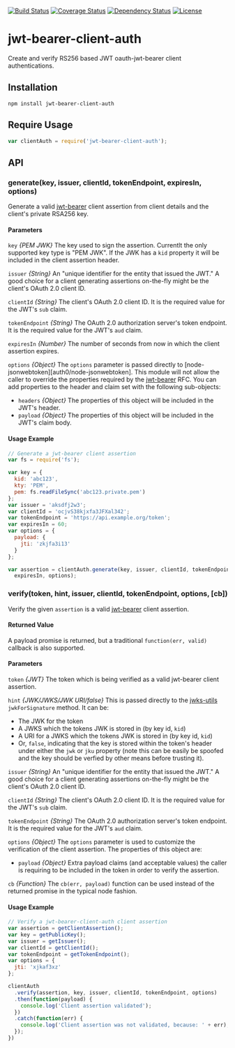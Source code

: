 [![Build Status](https://travis-ci.org/OADA/jwt-bearer-client-auth.svg?branch=master)](https://travis-ci.org/OADA/jwt-bearer-client-auth)
[![Coverage Status](https://coveralls.io/repos/OADA/jwt-bearer-client-auth/badge.svg?branch=master)](https://coveralls.io/r/OADA/jwt-bearer-client-auth?branch=master)
[![Dependency Status](https://david-dm.org/oada/jwt-bearer-client-auth.svg)](https://david-dm.org/oada/jwt-bearer-client-auth)
[![License](http://img.shields.io/:license-Apache%202.0-green.svg)](http://www.apache.org/licenses/LICENSE-2.0.html)

# jwt-bearer-client-auth #

Create and verify RS256 based JWT oauth-jwt-bearer client authentications.

## Installation ##
```shell
npm install jwt-bearer-client-auth
```

## Require Usage ##
```javascript
var clientAuth = require('jwt-bearer-client-auth');
```

## API ##

### generate(key, issuer, clientId, tokenEndpoint, expiresIn, options) ###
Generate a valid [jwt-bearer][jwt-bearer] client assertion from client details and the
client's private RSA256 key.

#### Parameters ####
`key` *{PEM JWK}* The key used to sign the assertion. Currentlt the only
supported key type is "PEM JWK". If the JWK has a `kid` property it will be
included in the client assertion header.

`issuer` *{String}* An "unique identifier for the entity that issued the JWT." A
good choice for a client generating assertions on-the-fly might be the client's
OAuth 2.0 client ID.

`clientId` *{String}* The client's OAuth 2.0 client ID. It is the required value
for the JWT's `sub` claim.

`tokenEndpoint` *{String}* The OAuth 2.0 authorization server's token endpoint.
It is the required value for the JWT's `aud` claim.

`expiresIn` *{Number}* The number of seconds from now in which the client
assertion expires.

`options` *{Object}* The `options` parameter is passed directly to
[node-jsonwebtoken][auth0/node-jsonwebtoken]. This module will not allow the
caller  to override the properties required by the [jwt-bearer][jwt-bearer] RFC.
You can add properties to the header and claim set with the following
sub-objects:

  * `headers` *{Object}* The properties of this object will be included in the
    JWT's header.
  * `payload` *{Object}* The properties of this object will be included in the
    JWT's claim body.

#### Usage Example ####
```javascript
// Generate a jwt-bearer client assertion
var fs = require('fs');

var key = {
  kid: 'abc123',
  kty: 'PEM',
  pem: fs.readFileSync('abc123.private.pem')
};
var issuer = 'aksdfj2w3';
var clientId = 'ocjvS38kjxfa3JFXal342';
var tokenEndpoint = 'https://api.example.org/token';
var expiresIn = 60;
var options = {
  payload: {
    jti: 'zkjfa3i13'
  }
};

var assertion = clientAuth.generate(key, issuer, clientId, tokenEndpoint,
  expiresIn, options);
```

### verify(token, hint, issuer, clientId, tokenEndpoint, options, [cb]) ###
Verify the given `assertion` is a valid [jwt-bearer][jwt-bearer] client
assertion.

#### Returned Value ####
A payload promise is returned, but a traditional `function(err, valid)` callback
is also supported.

#### Parameters ####
`token` *{JWT}* The token which is being verified as a valid jwt-bearer client
assertion.

`hint` *{JWK/JWKS/JWK URI/false}* This is passed directly to the
[jwks-utils][jwks-utils] `jwkForSignature` method. It can be:
  - The JWK for the token
  - A JWKS which the tokens JWK is stored in (by key id, `kid`)
  - A URI for a JWKS which the tokens JWK is stored in (by key id, `kid`)
  - Or, `false`, indicating that the key is stored within the token's header
    under either the `jwk` or `jku` property (note this can be easily be
    spoofed and the key should be verfied by other means before trusting it).

`issuer` *{String}* An "unique identifier for the entity that issued the JWT." A
good choice for a client generating assertions on-the-fly might be the client's
OAuth 2.0 client ID.

`clientId` *{String}* The client's OAuth 2.0 client ID. It is the required value
for the JWT's `sub` claim.

`tokenEndpoint` *{String}* The OAuth 2.0 authorization server's token endpoint.
It is the required value for the JWT's `aud` claim.

`options` *{Object}* The `options` parameter is used to customize the
verification of the client assertion. The properties of this object are:
  * `payload` *{Object}* Extra payload claims (and acceptable values) the caller
    is requiring to be included in the token in order to verify the assertion.

`cb` *{Function}* The `cb(err, payload)` function can be used instead of the
returned promise in the typical node fashion.

#### Usage Example ####
```javascript
// Verify a jwt-bearer-client-auth client assertion
var assertion = getClientAssertion();
var key = getPublicKey();
var issuer = getIssuer();
var clientId = getClientId();
var tokenEndpoint = getTokenEndpoint();
var options = {
  jti: 'xjkaf3xz'
};

clientAuth
  .verify(assertion, key, issuer, clientId, tokenEndpoint, options)
  .then(function(payload) {
    console.log('Client assertion validated');
  })
  .catch(function(err) {
    console.log('Client assertion was not validated, because: ' + err);
  });
})
```

[jwt-bearer]: https://tools.ietf.org/id/draft-ietf-oauth-jwt-bearer.txt
[node-jsonwebtoken]: https://github.com/auth0/node-jsonwebtoken
[jwks-utils]: https://github.com/oada/node-jwks-utils
